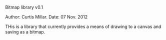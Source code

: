 Bitmap library v0.1

Author: Curtis Millar.
Date:   07 Nov. 2012

THis is a library that currently provides a means of drawing to a canvas and saving as a bitmap.

